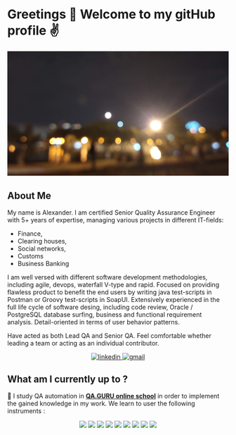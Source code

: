 # Greetings 👋 Welcome to my gitHub profile :v:

<img src="./banner_1.jpg" alt="name banner" />

## About Me

My name is Alexander. I am certified Senior Quality Assurance Engineer with 5+ years of expertise, managing various projects in different IT-fields: 
- Finance, 
- Clearing houses, 
- Social networks, 
- Customs
- Business Banking 

I am well versed with different software development methodologies, including agile, devops, waterfall V-type and rapid. Focused on providing flawless product to benefit the end users by writing java test-scripts in Postman or Groovy test-scripts in SoapUI. Extensively experienced in the full life cycle of software desing, including code review, Oracle / PostgreSQL database surfing, business and functional requirement analysis. Detail-oriented in terms of user behavior patterns.

Have acted as both Lead QA and Senior QA. Feel comfortable whether leading a team or acting as an individual contributor.

<div align="center">
<a href="https://www.linkedin.com/in/abarashkov45/">
<img src="https://img.shields.io/badge/visit%20my%20Linkedin-0A66C2?style=for-the-badge&logo=linkedin&logoColor=white" alt="linkedin" />
</a>
<a href="mailto:abarashkov45@gmail.com">
<img src="https://img.shields.io/badge/email%20me-EA4335?style=for-the-badge&logo=gmail&logoColor=white" alt="gmail" />
</a>
</div>

## What am I currently up to ?

:dart: I study QA automation in **[QA.GURU online school](https://qa.guru)** in order to implement the gained knowledge in my work. We learn to user the following instruments :

<p align="center">
  <img src="https://img.shields.io/badge/-Java-20793B?logo=java&style=flat">
  <img src="https://img.shields.io/badge/-Selenide-6A54DF?&style=flat">
  <img src="https://img.shields.io/badge/-Selenoid-20793B?&style=flat">
  <img src="https://img.shields.io/badge/-Gradle-6A54DF?logo=gradle&style=flat">
  <img src="https://img.shields.io/badge/-Jenkins-20793B?logo=Jenkins&style=flatn&logoColor=white">
  <img src="https://img.shields.io/badge/-JUnit5-6A54DF?logo=junit5&style=flatn&logoColor=white">
  <img src="https://img.shields.io/badge/-Allure Report-20793B?&style=flat">
  <img src="https://img.shields.io/badge/-Allure TestOps-6A54DF?&style=flat">
  <img src="https://img.shields.io/badge/-Telegram%20(notifications)-20793B?logo=Telegram&style=flat">
</p>
